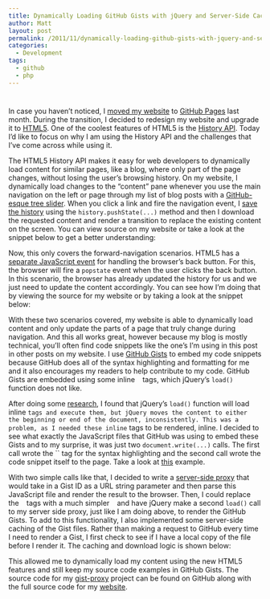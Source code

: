 ```yaml
---
title: Dynamically Loading GitHub Gists with jQuery and Server-Side Caching
author: Matt
layout: post
permalink: /2011/11/dynamically-loading-github-gists-with-jquery-and-server-side-caching/
categories:
  - Development
tags:
  - github
  - php
---
```

# 

In case you haven’t noticed, I [moved my website][1] to [GitHub Pages][2] last month. During the transition, I decided to redesign my website and upgrade it to [HTML5][3]. One of the coolest features of HTML5 is the [History API][4]. Today I’d like to focus on why I am using the History API and the challenges that I’ve come across while using it.

 [1]: http://mbmccormick.com/2011/10/ditching-wordpress-for-jekyll-and-github/
 [2]: http://pages.github.com/
 [3]: http://www.html5rocks.com/en/
 [4]: http://html5demos.com/history

The HTML5 History API makes it easy for web developers to dynamically load content for similar pages, like a blog, where only part of the page changes, without losing the user’s browsing history. On my website, I dynamically load changes to the “content” pane whenever you use the main navigation on the left or page through my list of blog posts with a [GitHub-esque tree slider][5]. When you click a link and fire the navigation event, I [save the history][6] using the `history.pushState(...)` method and then I download the requested content and render a transition to replace the existing content on the screen. You can view source on my website or take a look at the snippet below to get a better understanding:

 [5]: https://github.com/blog/760-the-tree-slider
 [6]: https://developer.mozilla.org/en/DOM/Manipulating_the_browser_history#The_pushState().C2.A0method



Now, this only covers the forward-navigation scenarios. HTML5 has a [separate JavaScript event][7] for handling the browser’s back button. For this, the browser will fire a `popstate` event when the user clicks the back button. In this scenario, the browser has already updated the history for us and we just need to update the content accordingly. You can see how I’m doing that by viewing the source for my website or by taking a look at the snippet below:

 [7]: https://developer.mozilla.org/en/DOM/Manipulating_the_browser_history#The_popstate_event



With these two scenarios covered, my website is able to dynamically load content and only update the parts of a page that truly change during navigation. And this all works great, however because my blog is mostly technical, you’ll often find code snippets like the one’s I’m using in this post in other posts on my website. I use [GitHub Gists][8] to embed my code snippets because GitHub does all of the syntax highlighting and formatting for me and it also encourages my readers to help contribute to my code. GitHub Gists are embedded using some inline ` ` tags, which jQuery’s `load()` function does not like.

 [8]: https://gist.github.com/

After doing some [research][9], I found that jQuery’s `load()` function will load inline `` tags and execute them, but jQuery moves the content to either the beginning or end of the document, inconsistently. This was a problem, as I needed these inline `` tags to be rendered, inline. I decided to see what exactly the JavaScript files that GitHub was using to embed these Gists and to my surprise, it was just two `document.write(...)` calls. The first call wrote the `` tag for the syntax highlighting and the second call wrote the code snippet itself to the page. Take a look at [this][10] example.

 [9]: http://stackoverflow.com/questions/889967/jquery-load-call-doesnt-execute-javascript-in-loaded-html-file
 [10]: https://gist.github.com/1345302.js

With two simple calls like that, I decided to write a [server-side proxy][11] that would take in a Gist ID as a URL string parameter and then parse this JavaScript file and render the result to the browser. Then, I could replace the ` ` tags with a much simpler ` ` and have jQuery make a second `load()` call to my server side proxy, just like I am doing above, to render the GitHub Gists. To add to this functionality, I also implemented some server-side caching of the Gist files. Rather than making a request to GitHub every time I need to render a Gist, I first check to see if I have a local copy of the file before I render it. The caching and download logic is shown below:

 [11]: https://github.com/mbmccormick/gist-proxy



This allowed me to dynamically load my content using the new HTML5 features and still keep my source code examples in GitHub Gists. The source code for my [gist-proxy][11] project can be found on GitHub along with the full source code for my [website][12].

 [12]: https://github.com/mbmccormick/mbmccormick.github.com